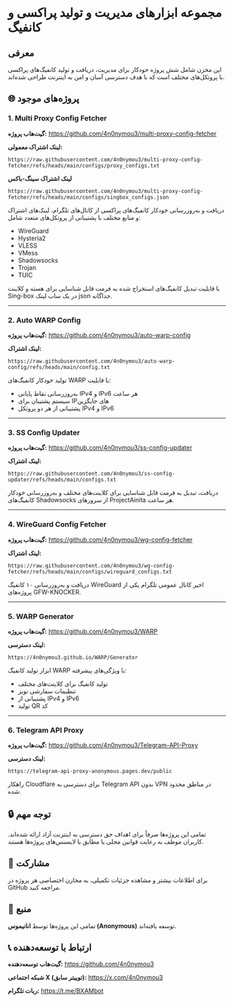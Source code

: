 # مجموعه ابزارهای مدیریت و تولید پراکسی و کانفیگ

## معرفی
این مخزن شامل شش پروژه خودکار برای مدیریت، دریافت و تولید کانفیگ‌های پراکسی با پروتکل‌های مختلف است که با هدف دسترسی آسان و امن به اینترنت طراحی شده‌اند.

## 🌐 پروژه‌های موجود

### 1. Multi Proxy Config Fetcher
**گیت‌هاب پروژه:**
https://github.com/4n0nymou3/multi-proxy-config-fetcher

**لینک اشتراک معمولی:**
```
https://raw.githubusercontent.com/4n0nymou3/multi-proxy-config-fetcher/refs/heads/main/configs/proxy_configs.txt
```
**لینک اشتراک سینگ‌-باکس**
```
https://raw.githubusercontent.com/4n0nymou3/multi-proxy-config-fetcher/refs/heads/main/configs/singbox_configs.json
```

دریافت و به‌روزرسانی خودکار کانفیگ‌های پراکسی از کانال‌های تلگرام، لینک‌های اشتراک و منابع مختلف با پشتیبانی از پروتکل‌های متعدد شامل:
- WireGuard
- Hysteria2
- VLESS
- VMess
- Shadowsocks
- Trojan
- TUIC

با قابلیت تبدیل کانفیگ‌های استخراج شده به فرمت قابل شناسایی برای هسته و کلاینت Sing-box در یک ساب لینک json جداگانه.

---

### 2. Auto WARP Config
**گیت‌هاب پروژه:**
https://github.com/4n0nymou3/auto-warp-config

**لینک اشتراک:**
```
https://raw.githubusercontent.com/4n0nymou3/auto-warp-config/refs/heads/main/config.txt
```

تولید خودکار کانفیگ‌های WARP با قابلیت:
- به‌روزرسانی نقاط پایانی IPv4 و IPv6 هر ساعت
- سیستم پشتیبان برای IP‌های جایگزین
- پشتیبانی از هر دو پروتکل IPv4 و IPv6

---

### 3. SS Config Updater
**گیت‌هاب پروژه:**
https://github.com/4n0nymou3/ss-config-updater

**لینک اشتراک:**
```
https://raw.githubusercontent.com/4n0nymou3/ss-config-updater/refs/heads/main/configs.txt
```

دریافت، تبدیل به فرمت قابل شناسایی برای کلاینت‌های مختلف و به‌روزرسانی خودکار کانفیگ‌های Shadowsocks از سرورهای ProjectAinita هر ساعت.

---

### 4. WireGuard Config Fetcher
**گیت‌هاب پروژه:**
https://github.com/4n0nymou3/wg-config-fetcher

**لینک اشتراک:**
```
https://raw.githubusercontent.com/4n0nymou3/wg-config-fetcher/refs/heads/main/configs/wireguard_configs.txt
```

دریافت و به‌روزرسانی ۱۰ کانفیگ WireGuard اخیر کانال عمومی تلگرام یکی از پروژه‌های GFW-KNOCKER.

---

### 5. WARP Generator
**گیت‌هاب پروژه:**
https://github.com/4n0nymou3/WARP

**لینک دسترسی:**
```
https://4n0nymou3.github.io/WARP/Generator
```

ابزار تولید کانفیگ WARP با ویژگی‌های پیشرفته:
- تولید کانفیگ برای کلاینت‌های مختلف
- تنظیمات سفارشی نویز
- پشتیبانی از IPv4 و IPv6
- تولید QR کد

---

### 6. Telegram API Proxy
**گیت‌هاب پروژه:**
https://github.com/4n0nymou3/Telegram-API-Proxy

**لینک دسترسی:**
```
https://telegram-api-proxy-anonymous.pages.dev/public
```

راهکار Cloudflare برای دسترسی به Telegram API بدون VPN در مناطق محدود شده.

## 🔒 توجه مهم
تمامی این پروژه‌ها صرفاً برای اهداف حق دسترسی به اینترنت آزاد ارائه شده‌اند. کاربران موظف به رعایت قوانین محلی یا مطابق با لایسنس‌های پروژه‌ها هستند.

## 🤝 مشارکت
برای اطلاعات بیشتر و مشاهده جزئیات تکمیلی، به مخازن اختصاصی هر پروژه در GitHub مراجعه کنید.

## 👤 منبع
تمامی این پروژه‌ها توسط **انانیموس (Anonymous)** توسعه یافته‌اند.

## 📞 ارتباط با توسعه‌دهنده

**گیت‌هاب توسعه‌دهنده:**
https://github.com/4n0nymou3

**شبکه اجتماعی X (توییتر سابق):**
https://x.com/4n0nymou3

**ربات تلگرام:**
https://t.me/BXAMbot
